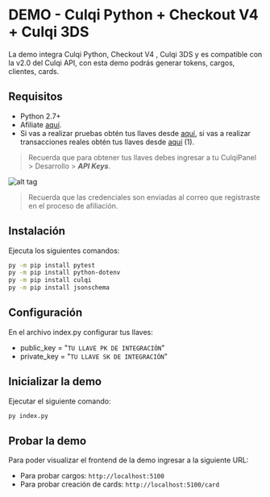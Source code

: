 # DEMO - Culqi Python + Checkout V4 + Culqi 3DS


La demo integra Culqi Python, Checkout V4 , Culqi 3DS y es compatible con la v2.0 del Culqi API, con esta demo podrás generar tokens, cargos, clientes, cards.

## Requisitos

* Python 2.7+
* Afiliate [aquí](https://afiliate.culqi.com/).
* Si vas a realizar pruebas obtén tus llaves desde [aquí](https://integ-panel.culqi.com/#/registro), si vas a realizar transacciones reales obtén tus llaves desde [aquí](https://panel.culqi.com/#/registro) (1).

> Recuerda que para obtener tus llaves debes ingresar a tu CulqiPanel > Desarrollo > ***API Keys***.

![alt tag](http://i.imgur.com/NhE6mS9.png)

> Recuerda que las credenciales son enviadas al correo que registraste en el proceso de afiliación.

## Instalación

Ejecuta los siguientes comandos:

```bash
py -m pip install pytest
py -m pip install python-dotenv
py -m pip install culqi
py -m pip install jsonschema

```

## Configuración

En el archivo index.py configurar tus llaves:

- public_key = "`TU LLAVE PK DE INTEGRACIÓN`"
- private_key = "`TU LLAVE SK DE INTEGRACIÓN`"

## Inicializar la demo

Ejecutar el siguiente comando:

```bash
py index.py
```

## Probar la demo

Para poder visualizar el frontend de la demo ingresar a la siguiente URL:

- Para probar cargos: `http://localhost:5100`
- Para probar creación de cards: `http://localhost:5100/card`
